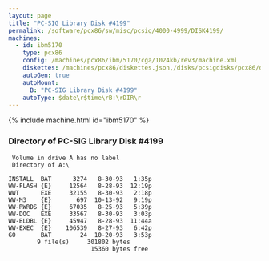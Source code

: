 ```yaml
---
layout: page
title: "PC-SIG Library Disk #4199"
permalink: /software/pcx86/sw/misc/pcsig/4000-4999/DISK4199/
machines:
  - id: ibm5170
    type: pcx86
    config: /machines/pcx86/ibm/5170/cga/1024kb/rev3/machine.xml
    diskettes: /machines/pcx86/diskettes.json,/disks/pcsigdisks/pcx86/diskettes.json
    autoGen: true
    autoMount:
      B: "PC-SIG Library Disk #4199"
    autoType: $date\r$time\rB:\rDIR\r
---
```


{% include machine.html id="ibm5170" %}

### Directory of PC-SIG Library Disk #4199

     Volume in drive A has no label
     Directory of A:\

    INSTALL  BAT      3274   8-30-93   1:35p
    WW-FLASH {E}     12564   8-28-93  12:19p
    WWT      EXE     32155   8-30-93   2:18p
    WW-M3    {E}       697  10-13-92   9:19p
    WW-RWRDS {E}     67035   8-25-93   5:39p
    WW-DOC   EXE     33567   8-30-93   3:03p
    WW-BLDBL {E}     45947   8-28-93  11:44a
    WW-EXEC  {E}    106539   8-27-93   6:42p
    GO       BAT        24  10-20-93   3:53p
            9 file(s)     301802 bytes
                           15360 bytes free
